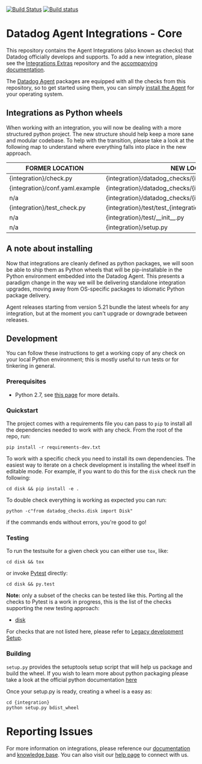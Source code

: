 [![Build Status](https://travis-ci.org/DataDog/integrations-core.svg?branch=master)](https://travis-ci.org/DataDog/integrations-core)
[![Build status](https://ci.appveyor.com/api/projects/status/8w4s2bilp48n43gw?svg=true)](https://ci.appveyor.com/project/Datadog/integrations-core)

# Datadog Agent Integrations - Core

This repository contains the Agent Integrations (also known as checks) that Datadog
officially develops and supports. To add a new integration, please see the [Integrations Extras](https://github.com/DataDog/integrations-extras)
repository and the [accompanying documentation](http://docs.datadoghq.com/guides/integration_sdk/).

The [Datadog Agent](https://github.com/DataDog/datadog-agent) packages are equipped
with all the checks from this repository, so to get started using them, you can
simply [install the Agent](https://docs.datadoghq.com/agent/) for your operating
system.

## Integrations as Python wheels

When working with an integration, you will now be dealing with a more structured
python project. The new structure should help keep a more sane and modular codebase.
To help with the transition, please take a look at the following map to understand
where everything falls into place in the new approach.

| FORMER LOCATION | NEW LOCATION |
| --------------- | ------------ |
| {integration}/check.py | {integration}/datadog_checks/{integration}/{integration}.py |
| {integration}/conf.yaml.example | {integration}/datadog_checks/{integration}/conf.yaml.example |
| n/a | {integration}/datadog_checks/{integration}/\_\_init\_\_.py |
| {integration}/test_check.py | {integration}/test/test_{integration}.py |
| n/a | {integration}/test/\_\_init\_\_.py |
| n/a | {integration}/setup.py |

## A note about installing

Now that integrations are cleanly defined as python packages, we will soon be able
to ship them as Python wheels that will be pip-installable in the Python environment
embedded into the Datadog Agent. This presents a paradigm change in the way we will
be delivering standalone integration upgrades, moving away from OS-specific packages
to idiomatic Python package delivery.

Agent releases starting from version 5.21 bundle the latest wheels for any
integration, but at the moment you can't upgrade or downgrade between releases.

## Development

You can follow these instructions to get a working copy of any check on your
local Python environment; this is mostly useful to run tests or for tinkering in
general.

### Prerequisites

 * Python 2.7, see [this page](docs/dev/python.md) for more details.

### Quickstart

The project comes with a requirements file you can pass to `pip` to install all
the dependencies needed to work with any check. From the root of the repo, run:
```
pip install -r requirements-dev.txt
```

To work with a specific check you need to install its own dependencies. The easiest
way to iterate on a check development is installing the wheel itself in editable mode.
For example, if you want to do this for the `disk` check run the following:
```
cd disk && pip install -e .
```

To double check everything is working as expected you can run:
```
python -c"from datadog_checks.disk import Disk"
```
if the commands ends without errors, you're good to go!

### Testing

To run the testsuite for a given check you can either use `tox`, like:
```
cd disk && tox
```

or invoke [Pytest](https://docs.pytest.org/en/latest/) directly:
```
cd disk && py.test
```

**Note:** only a subset of the checks can be tested like this. Porting all the
checks to Pytest is a work in progress, this is the list of the checks supporting
the new testing approach:

 * [disk](disk)

For checks that are not listed here, please refer to [Legacy development Setup](docs/dev/legacy.md).

### Building

`setup.py` provides the setuptools setup script that will help us package and
build the wheel. If you wish to learn more about python packaging please take a
look at the official python documentation [here](https://packaging.python.org/tutorials/distributing-packages/)

Once your setup.py is ready, creating a wheel is a easy as:
```
cd {integration}
python setup.py bdist_wheel
```

# Reporting Issues

For more information on integrations, please reference our [documentation](http://docs.datadoghq.com)
and [knowledge base](https://help.datadoghq.com/hc/en-us). You can also visit our
[help page](http://docs.datadoghq.com/help/) to connect with us.
